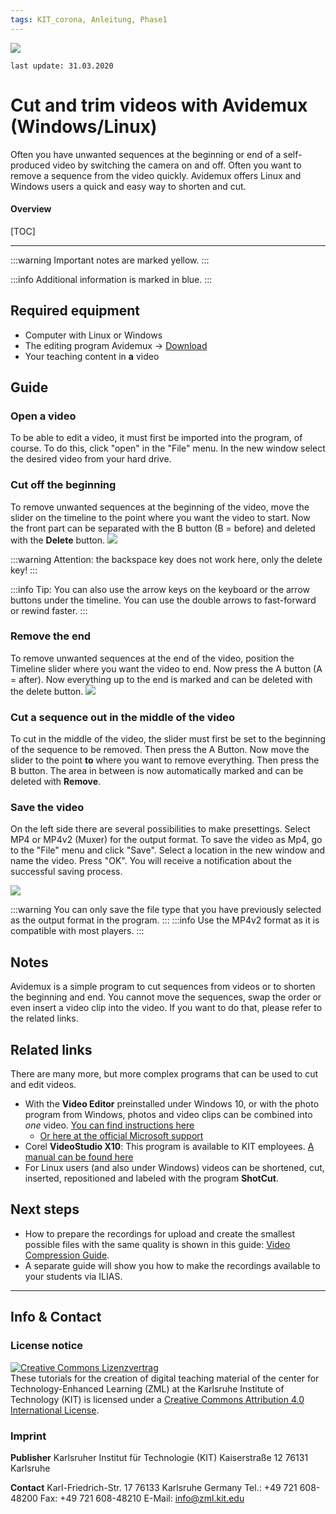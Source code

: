 ```yaml
---
tags: KIT_corona, Anleitung, Phase1
---
```

![](https://i.imgur.com/eAg9Fgb.png)

```
last update: 31.03.2020
```
# Cut and trim videos with Avidemux (Windows/Linux)
Often you have unwanted sequences at the beginning or end of a self-produced video by switching the camera on and off. Often you want to remove a sequence from the video quickly. Avidemux offers Linux and Windows users a quick and easy way to shorten and cut.


#### Overview
[TOC]

---

:::warning
Important notes are marked yellow.
:::

:::info
Additional information is marked in blue.
:::

## Required equipment
* Computer with Linux or Windows
* The editing program Avidemux -> [Download](https://www.heise.de/download/product/avidemux-27035/download)
* Your teaching content in **a** video

## Guide
### Open a video
To be able to edit a video, it must first be imported into the program, of course.
To do this, click "open" in the "File" menu. In the new window select the desired video from your hard drive.

### Cut off the beginning
To remove unwanted sequences at the beginning of the video, move the slider on the timeline to the point where you want the video to start.
Now the front part can be separated with the B button (B = before) and deleted with the **Delete** button.
![](https://i.imgur.com/rWfnpqj.jpg)

:::warning
Attention: the backspace key does not work here, only the delete key!
:::

:::info
Tip: You can also use the arrow keys on the keyboard or the arrow buttons under the timeline. You can use the double arrows to fast-forward or rewind faster.
:::


### Remove the end
To remove unwanted sequences at the end of the video, position the Timeline slider where you want the video to end.
Now press the A button (A = after). Now everything up to the end is marked and can be deleted with the delete button.
![](https://i.imgur.com/1Vx7TYe.jpg)


### Cut a sequence out in the middle of the video
To cut in the middle of the video, the slider must first be set to the beginning of the sequence to be removed.
Then press the A Button.
Now move the slider to the point **to** where you want to remove everything.
Then press the B button.
The area in between is now automatically marked and can be deleted with **Remove**.

### Save the video
On the left side there are several possibilities to make presettings. Select MP4 or MP4v2 (Muxer) for the output format.
To save the video as Mp4, go to the "File" menu and click "Save".
Select a location in the new window and name the video. Press "OK". You will receive a notification about the successful saving process.

![](https://i.imgur.com/Cx5iiXI.jpg)

:::warning
You can only save the file type that you have previously selected as the output format in the program.
:::
:::info
Use the MP4v2 format as it is compatible with most players.
:::


## Notes
Avidemux is a simple program to cut sequences from videos or to shorten the beginning and end. You cannot move the sequences, swap the order or even insert a video clip into the video.
If you want to do that, please refer to the related links.

## Related links
There are many more, but more complex programs that can be used to cut and edit videos.
* With the **Video Editor** preinstalled under Windows 10, or with the photo program from Windows, photos and video clips can be combined into _one_ video. [You can find instructions here](https://www.youtube.com/watch?v=XEyn2NYVZqw&feature=youtu.be)
    * [Or here at the official Microsoft support](https://support.microsoft.com/en-us/help/22877/windows-10-photos )
* Corel **VideoStudio X10**: This program is available to KIT employees. [A manual can be found here](https://learn.corel.com/video-tutorials/videostudio-pro-tutorials/videostudio-x10-tutorials/)
* For Linux users (and also under Windows) videos can be shortened, cut, inserted, repositioned and labeled with the program **ShotCut**.


## Next steps
* How to prepare the recordings for upload and create the smallest possible files with the same quality is shown in this guide: [Video Compression Guide](https://s.kit.edu/tutorial-videokomprimierung).
* A separate guide will show you how to make the recordings available to your students via ILIAS.
---
## Info & Contact

### License notice
<a rel="license" href="http://creativecommons.org/licenses/by/4.0/"><img alt="Creative Commons Lizenzvertrag" style="border-width:0" src="https://i.creativecommons.org/l/by/4.0/88x31.png" /></a><br /><span xmlns:dct="http://purl.org/dc/terms/" property="dct:title">These tutorials for the creation of digital teaching material</span> of <span xmlns:cc="http://creativecommons.org/ns#" property="cc:attributionName">the center for Technology-Enhanced Learning (ZML) at the Karlsruhe Institute of Technology (KIT)</span> is licensed under a <a rel="license" href="http://creativecommons.org/licenses/by/4.0/">Creative Commons Attribution 4.0 International License</a>.

### Imprint

**Publisher**
Karlsruher Institut für Technologie (KIT)
Kaiserstraße 12
76131 Karlsruhe

**Contact**
Karl-Friedrich-Str. 17
76133 Karlsruhe
Germany
Tel.: +49 721 608-48200
Fax: +49 721 608-48210
E-Mail: info@zml.kit.edu

